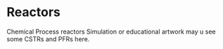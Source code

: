 # Reactors
Chemical Process reactors Simulation or educational artwork
may u see some CSTRs and PFRs here.
